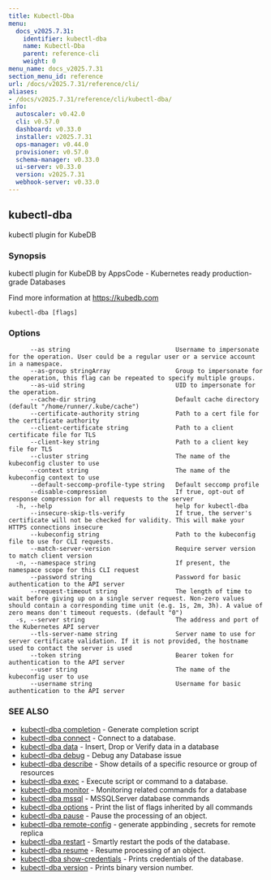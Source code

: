 ```yaml
---
title: Kubectl-Dba
menu:
  docs_v2025.7.31:
    identifier: kubectl-dba
    name: Kubectl-Dba
    parent: reference-cli
    weight: 0
menu_name: docs_v2025.7.31
section_menu_id: reference
url: /docs/v2025.7.31/reference/cli/
aliases:
- /docs/v2025.7.31/reference/cli/kubectl-dba/
info:
  autoscaler: v0.42.0
  cli: v0.57.0
  dashboard: v0.33.0
  installer: v2025.7.31
  ops-manager: v0.44.0
  provisioner: v0.57.0
  schema-manager: v0.33.0
  ui-server: v0.33.0
  version: v2025.7.31
  webhook-server: v0.33.0
---
```


## kubectl-dba

kubectl plugin for KubeDB

### Synopsis

kubectl plugin for KubeDB by AppsCode - Kubernetes ready production-grade Databases

 Find more information at https://kubedb.com

```
kubectl-dba [flags]
```

### Options

```
      --as string                             Username to impersonate for the operation. User could be a regular user or a service account in a namespace.
      --as-group stringArray                  Group to impersonate for the operation, this flag can be repeated to specify multiple groups.
      --as-uid string                         UID to impersonate for the operation.
      --cache-dir string                      Default cache directory (default "/home/runner/.kube/cache")
      --certificate-authority string          Path to a cert file for the certificate authority
      --client-certificate string             Path to a client certificate file for TLS
      --client-key string                     Path to a client key file for TLS
      --cluster string                        The name of the kubeconfig cluster to use
      --context string                        The name of the kubeconfig context to use
      --default-seccomp-profile-type string   Default seccomp profile
      --disable-compression                   If true, opt-out of response compression for all requests to the server
  -h, --help                                  help for kubectl-dba
      --insecure-skip-tls-verify              If true, the server's certificate will not be checked for validity. This will make your HTTPS connections insecure
      --kubeconfig string                     Path to the kubeconfig file to use for CLI requests.
      --match-server-version                  Require server version to match client version
  -n, --namespace string                      If present, the namespace scope for this CLI request
      --password string                       Password for basic authentication to the API server
      --request-timeout string                The length of time to wait before giving up on a single server request. Non-zero values should contain a corresponding time unit (e.g. 1s, 2m, 3h). A value of zero means don't timeout requests. (default "0")
  -s, --server string                         The address and port of the Kubernetes API server
      --tls-server-name string                Server name to use for server certificate validation. If it is not provided, the hostname used to contact the server is used
      --token string                          Bearer token for authentication to the API server
      --user string                           The name of the kubeconfig user to use
      --username string                       Username for basic authentication to the API server
```

### SEE ALSO

* [kubectl-dba completion](/docs/v2025.7.31/reference/cli/kubectl-dba_completion)	 - Generate completion script
* [kubectl-dba connect](/docs/v2025.7.31/reference/cli/kubectl-dba_connect)	 - Connect to a database.
* [kubectl-dba data](/docs/v2025.7.31/reference/cli/kubectl-dba_data)	 - Insert, Drop or Verify data in a database
* [kubectl-dba debug](/docs/v2025.7.31/reference/cli/kubectl-dba_debug)	 - Debug any Database issue
* [kubectl-dba describe](/docs/v2025.7.31/reference/cli/kubectl-dba_describe)	 - Show details of a specific resource or group of resources
* [kubectl-dba exec](/docs/v2025.7.31/reference/cli/kubectl-dba_exec)	 - Execute script or command to a database.
* [kubectl-dba monitor](/docs/v2025.7.31/reference/cli/kubectl-dba_monitor)	 - Monitoring related commands for a database
* [kubectl-dba mssql](/docs/v2025.7.31/reference/cli/kubectl-dba_mssql)	 - MSSQLServer database commands
* [kubectl-dba options](/docs/v2025.7.31/reference/cli/kubectl-dba_options)	 - Print the list of flags inherited by all commands
* [kubectl-dba pause](/docs/v2025.7.31/reference/cli/kubectl-dba_pause)	 - Pause the processing of an object.
* [kubectl-dba remote-config](/docs/v2025.7.31/reference/cli/kubectl-dba_remote-config)	 - generate appbinding , secrets for remote replica
* [kubectl-dba restart](/docs/v2025.7.31/reference/cli/kubectl-dba_restart)	 - Smartly restart the pods of the database.
* [kubectl-dba resume](/docs/v2025.7.31/reference/cli/kubectl-dba_resume)	 - Resume processing of an object.
* [kubectl-dba show-credentials](/docs/v2025.7.31/reference/cli/kubectl-dba_show-credentials)	 - Prints credentials of the database.
* [kubectl-dba version](/docs/v2025.7.31/reference/cli/kubectl-dba_version)	 - Prints binary version number.

